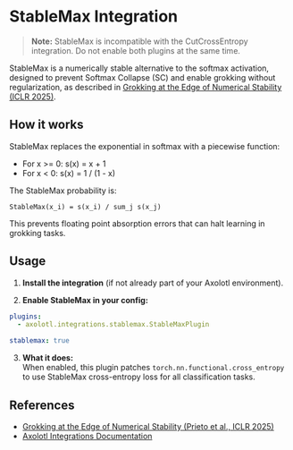 # StableMax Integration

> **Note:** StableMax is incompatible with the CutCrossEntropy integration. Do not enable both plugins at the same time.

StableMax is a numerically stable alternative to the softmax activation, designed to prevent Softmax Collapse (SC) and enable grokking without regularization, as described in [Grokking at the Edge of Numerical Stability (ICLR 2025)](https://arxiv.org/abs/2501.04697).

## How it works

StableMax replaces the exponential in softmax with a piecewise function:
- For x >= 0: s(x) = x + 1
- For x < 0:  s(x) = 1 / (1 - x)

The StableMax probability is:
```
StableMax(x_i) = s(x_i) / sum_j s(x_j)
```
This prevents floating point absorption errors that can halt learning in grokking tasks.

## Usage

1. **Install the integration** (if not already part of your Axolotl environment).

2. **Enable StableMax in your config:**
```yaml
plugins:
  - axolotl.integrations.stablemax.StableMaxPlugin

stablemax: true
```

3. **What it does:**  
When enabled, this plugin patches `torch.nn.functional.cross_entropy` to use StableMax cross-entropy loss for all classification tasks.

## References

- [Grokking at the Edge of Numerical Stability (Prieto et al., ICLR 2025)](https://arxiv.org/abs/2501.04697)
- [Axolotl Integrations Documentation](../../custom_integrations.qmd)
